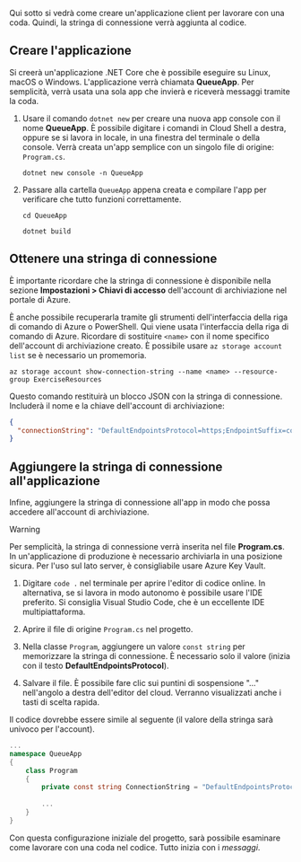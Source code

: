 Qui sotto si vedrà come creare un'applicazione client per lavorare con una coda. Quindi, la stringa di connessione verrà aggiunta al codice.

## <a name="create-the-application"></a>Creare l'applicazione

Si creerà un'applicazione .NET Core che è possibile eseguire su Linux, macOS o Windows. L'applicazione verrà chiamata **QueueApp**. Per semplicità, verrà usata una sola app che invierà e riceverà messaggi tramite la coda.

1. Usare il comando `dotnet new` per creare una nuova app console con il nome **QueueApp**. È possibile digitare i comandi in Cloud Shell a destra, oppure se si lavora in locale, in una finestra del terminale o della console. Verrà creata un'app semplice con un singolo file di origine: `Program.cs`.

    ```azurecli
    dotnet new console -n QueueApp
    ```

1. Passare alla cartella `QueueApp` appena creata e compilare l'app per verificare che tutto funzioni correttamente.

    ```azurecli
    cd QueueApp
    ```

    ```azurecli
    dotnet build
    ```

## <a name="get-your-connection-string"></a>Ottenere una stringa di connessione

È importante ricordare che la stringa di connessione è disponibile nella sezione **Impostazioni > Chiavi di accesso** dell'account di archiviazione nel portale di Azure.

È anche possibile recuperarla tramite gli strumenti dell'interfaccia della riga di comando di Azure o PowerShell. Qui viene usata l'interfaccia della riga di comando di Azure. Ricordare di sostituire `<name>` con il nome specifico dell'account di archiviazione creato. È possibile usare `az storage account list` se è necessario un promemoria.

```azurecli
az storage account show-connection-string --name <name> --resource-group ExerciseResources
```

Questo comando restituirà un blocco JSON con la stringa di connessione. Includerà il nome e la chiave dell'account di archiviazione:

```json
{
  "connectionString": "DefaultEndpointsProtocol=https;EndpointSuffix=core.windows.net;AccountName=<name>;AccountKey=vyw6aKz2PtSAgQ4ljJQgJFgxbCETdXt39ZyYQ5fLqoBJj/gT+43TbrhoVco7Rqj/AAJVlvFORRfnYqGHiX9QcQ=="
}
```

## <a name="add-the-connection-string-to-the-application"></a>Aggiungere la stringa di connessione all'applicazione

Infine, aggiungere la stringa di connessione all'app in modo che possa accedere all'account di archiviazione.

> [!WARNING]
> Per semplicità, la stringa di connessione verrà inserita nel file **Program.cs**. In un'applicazione di produzione è necessario archiviarla in una posizione sicura. Per l'uso sul lato server, è consigliabile usare Azure Key Vault.

1. Digitare `code .` nel terminale per aprire l'editor di codice online. In alternativa, se si lavora in modo autonomo è possibile usare l'IDE preferito. Si consiglia Visual Studio Code, che è un eccellente IDE multipiattaforma.

1. Aprire il file di origine `Program.cs` nel progetto.

1. Nella classe `Program`, aggiungere un valore `const string` per memorizzare la stringa di connessione. È necessario solo il valore (inizia con il testo **DefaultEndpointsProtocol**).

1. Salvare il file. È possibile fare clic sui puntini di sospensione "..." nell'angolo a destra dell'editor del cloud. Verranno visualizzati anche i tasti di scelta rapida.

Il codice dovrebbe essere simile al seguente (il valore della stringa sarà univoco per l'account).

```csharp
...
namespace QueueApp
{
    class Program
    {
        private const string ConnectionString = "DefaultEndpointsProtocol=https; ...";
        
        ...
    }
}
```

Con questa configurazione iniziale del progetto, sarà possibile esaminare come lavorare con una coda nel codice. Tutto inizia con i _messaggi_.